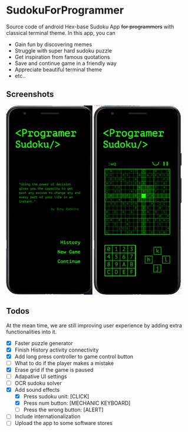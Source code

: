 # SudokuForProgrammer
Source code of android Hex-base Sudoku App ~~for programmers~~ with classical terminal theme. In this app, you can

- Gain fun by discovering memes
- Struggle with super hard sudoku puzzle
- Get inspiration from famous quotations
- Save and continue game in a friendly way
- Appreciate beautiful terminal theme
- etc..

## Screenshots

<img src="screenshot_1.png" alt="image-20191215162849392" style="zoom:50%;" />

<img src="screenshot_2.png" alt="image-20191215163051054" style="zoom:50%;" />

## Todos

At the mean time, we are still improving user experience by adding extra functionalities into it.

- [x] Faster puzzle generator
- [x] Finish History activity connectivity
- [x] Add long press controller to game control button
- [ ] What to do if the player makes a mistake
- [x] Erase grid if the game is paused
- [ ] Adapative UI settings
- [ ] OCR sudoku solver
- [X] Add sound effects
  - [X] Press sudoku unit: [CLICK]
  - [x] Press num button: [MECHANIC KEYBOARD]
  - [ ] Press the wrong button: [ALERT]
- [ ] Include internationalization
- [ ] Upload the app to some software stores
